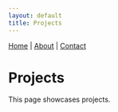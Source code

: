 ```yaml
---
layout: default
title: Projects
---
```


<nav>
  <a href="{{ '/' | relative_url }}">Home</a> |
  <a href="{{ '/about' | relative_url }}">About</a> |
  <a href="{{ '/contact' | relative_url }}">Contact</a>
</nav>

# Projects

This page showcases projects.
